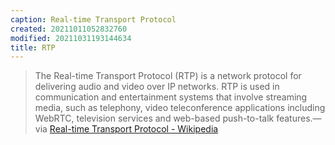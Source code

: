 ```yaml
---
caption: Real-time Transport Protocol
created: 20211011052832760
modified: 20211031193144634
title: RTP
---
```


> The Real-time Transport Protocol (RTP) is a network protocol for delivering audio and video over IP networks. RTP is used in communication and entertainment systems that involve streaming media, such as telephony, video teleconference applications including WebRTC, television services and web-based push-to-talk features.—via [Real-time Transport Protocol - Wikipedia](https://en.wikipedia.org/wiki/Real-time_Transport_Protocol)
